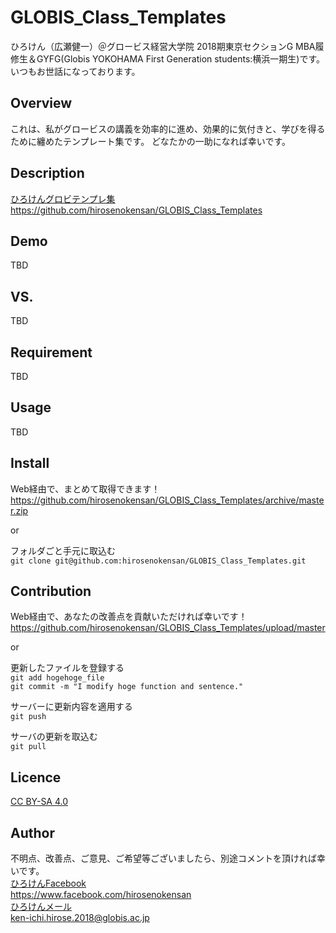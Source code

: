 # GLOBIS_Class_Templates

ひろけん（広瀬健一）＠グロービス経営大学院 2018期東京セクションG MBA履修生＆GYFG(Globis YOKOHAMA First Generation students:横浜一期生)です。
いつもお世話になっております。

## Overview
これは、私がグロービスの講義を効率的に進め、効果的に気付きと、学びを得るために纏めたテンプレート集です。
どなたかの一助になれば幸いです。


## Description
[ひろけんグロビテンプレ集](https://github.com/hirosenokensan/GLOBIS_Class_Templates)  
https://github.com/hirosenokensan/GLOBIS_Class_Templates  


## Demo

TBD

## VS. 

TBD

## Requirement

TBD

## Usage

TBD

## Install
Web経由で、まとめて取得できます！  
https://github.com/hirosenokensan/GLOBIS_Class_Templates/archive/master.zip

or

フォルダごと手元に取込む  
`git clone git@github.com:hirosenokensan/GLOBIS_Class_Templates.git`


## Contribution
Web経由で、あなたの改善点を貢献いただければ幸いです！ 
https://github.com/hirosenokensan/GLOBIS_Class_Templates/upload/master

or

更新したファイルを登録する  
`git add hogehoge_file`  
`git commit -m "I modify hoge function and sentence."`  

サーバーに更新内容を適用する  
`git push`  

サーバの更新を取込む  
`git pull`


## Licence
[CC BY-SA 4.0](https://creativecommons.org/licenses/by-sa/4.0/)  


## Author
不明点、改善点、ご意見、ご希望等ございましたら、別途コメントを頂ければ幸いです。  
[ひろけんFacebook](https://www.facebook.com/hirosenokensan)  
https://www.facebook.com/hirosenokensan  
[ひろけんメール](mailto:ken-ichi.hirose.2018@globis.ac.jp)  
ken-ichi.hirose.2018@globis.ac.jp  

